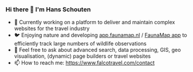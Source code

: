 ### Hi there 👋 I'm Hans Schouten

- 🚀 Currently working on a platform to deliver and maintain complex websites for the travel industry
- 🐦 Enjoying nature and developing [app.faunamap.nl](https://www.faunamap.nl/) / [FaunaMap app](https://play.google.com/store/apps/details?id=org.cordova.faunamap.app) to efficiently track large numbers of wildlife observations
- 💬 Feel free to ask about advanced search, data processing, GIS, geo visualisation, (dynamic) page builders or travel websites
- 📫 How to reach me: https://www.falcotravel.com/contact

<!--
**HansSchouten/HansSchouten** is a ✨ _special_ ✨ repository because its `README.md` (this file) appears on your GitHub profile.

Here are some ideas to get you started:

- 🔭 I’m currently working on ...
- 🌱 I’m currently learning ...
- 👯 I’m looking to collaborate on ...
- 🤔 I’m looking for help with ...
- 💬 Ask me about ...
- 📫 How to reach me: ...
- 😄 Pronouns: ...
- ⚡ Fun fact: ...
-->
